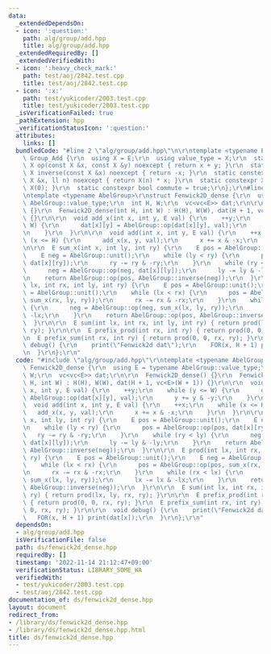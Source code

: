 ```yaml
---
data:
  _extendedDependsOn:
  - icon: ':question:'
    path: alg/group/add.hpp
    title: alg/group/add.hpp
  _extendedRequiredBy: []
  _extendedVerifiedWith:
  - icon: ':heavy_check_mark:'
    path: test/aoj/2842.test.cpp
    title: test/aoj/2842.test.cpp
  - icon: ':x:'
    path: test/yukicoder/2003.test.cpp
    title: test/yukicoder/2003.test.cpp
  _isVerificationFailed: true
  _pathExtension: hpp
  _verificationStatusIcon: ':question:'
  attributes:
    links: []
  bundledCode: "#line 2 \"alg/group/add.hpp\"\n\r\ntemplate <typename E>\r\nstruct\
    \ Group_Add {\r\n  using X = E;\r\n  using value_type = X;\r\n  static constexpr\
    \ X op(const X &x, const X &y) noexcept { return x + y; }\r\n  static constexpr\
    \ X inverse(const X &x) noexcept { return -x; }\r\n  static constexpr X power(const\
    \ X &x, ll n) noexcept { return X(n) * x; }\r\n  static constexpr X unit() { return\
    \ X(0); }\r\n  static constexpr bool commute = true;\r\n};\r\n#line 2 \"ds/fenwick2d_dense.hpp\"\
    \ntemplate <typename AbelGroup>\r\nstruct Fenwick2D_dense {\r\n  using E = typename\
    \ AbelGroup::value_type;\r\n  int H, W;\r\n  vc<vc<E>> dat;\r\n\r\n  Fenwick2D_dense()\
    \ {}\r\n  Fenwick2D_dense(int H, int W) : H(H), W(W), dat(H + 1, vc<E>(W + 1))\
    \ {}\r\n\r\n  void add_x(int x, int y, E val) {\r\n    ++y;\r\n    while (y <=\
    \ W) {\r\n      dat[x][y] = AbelGroup::op(dat[x][y], val);\r\n      y += y & -y;\r\
    \n    }\r\n  }\r\n\r\n  void add(int x, int y, E val) {\r\n    ++x;\r\n    while\
    \ (x <= H) {\r\n      add_x(x, y, val);\r\n      x += x & -x;\r\n    }\r\n  }\r\
    \n\r\n  E sum_x(int x, int ly, int ry) {\r\n    E pos = AbelGroup::unit();\r\n\
    \    E neg = AbelGroup::unit();\r\n    while (ly < ry) {\r\n      pos = AbelGroup::op(pos,\
    \ dat[x][ry]);\r\n      ry -= ry & -ry;\r\n    }\r\n    while (ry < ly) {\r\n\
    \      neg = AbelGroup::op(neg, dat[x][ly]);\r\n      ly -= ly & -ly;\r\n    }\r\
    \n    return AbelGroup::op(pos, AbelGroup::inverse(neg));\r\n  }\r\n\r\n  E prod(int\
    \ lx, int rx, int ly, int ry) {\r\n    E pos = AbelGroup::unit();\r\n    E neg\
    \ = AbelGroup::unit();\r\n    while (lx < rx) {\r\n      pos = AbelGroup::op(pos,\
    \ sum_x(rx, ly, ry));\r\n      rx -= rx & -rx;\r\n    }\r\n    while (rx < lx)\
    \ {\r\n      neg = AbelGroup::op(neg, sum_x(lx, ly, ry));\r\n      lx -= lx &\
    \ -lx;\r\n    }\r\n    return AbelGroup::op(pos, AbelGroup::inverse(neg));\r\n\
    \  }\r\n\r\n  E sum(int lx, int rx, int ly, int ry) { return prod(lx, ly, rx,\
    \ ry); }\r\n\r\n  E prefix_prod(int rx, int ry) { return prod(0, 0, rx, ry); }\r\
    \n  E prefix_sum(int rx, int ry) { return prod(0, 0, rx, ry); }\r\n\r\n  void\
    \ debug() {\r\n    print(\"Fenwick2d dat\");\r\n    FOR(x, H + 1) print(dat[x]);\r\
    \n  }\r\n};\r\n"
  code: "#include \"alg/group/add.hpp\"\r\ntemplate <typename AbelGroup>\r\nstruct\
    \ Fenwick2D_dense {\r\n  using E = typename AbelGroup::value_type;\r\n  int H,\
    \ W;\r\n  vc<vc<E>> dat;\r\n\r\n  Fenwick2D_dense() {}\r\n  Fenwick2D_dense(int\
    \ H, int W) : H(H), W(W), dat(H + 1, vc<E>(W + 1)) {}\r\n\r\n  void add_x(int\
    \ x, int y, E val) {\r\n    ++y;\r\n    while (y <= W) {\r\n      dat[x][y] =\
    \ AbelGroup::op(dat[x][y], val);\r\n      y += y & -y;\r\n    }\r\n  }\r\n\r\n\
    \  void add(int x, int y, E val) {\r\n    ++x;\r\n    while (x <= H) {\r\n   \
    \   add_x(x, y, val);\r\n      x += x & -x;\r\n    }\r\n  }\r\n\r\n  E sum_x(int\
    \ x, int ly, int ry) {\r\n    E pos = AbelGroup::unit();\r\n    E neg = AbelGroup::unit();\r\
    \n    while (ly < ry) {\r\n      pos = AbelGroup::op(pos, dat[x][ry]);\r\n   \
    \   ry -= ry & -ry;\r\n    }\r\n    while (ry < ly) {\r\n      neg = AbelGroup::op(neg,\
    \ dat[x][ly]);\r\n      ly -= ly & -ly;\r\n    }\r\n    return AbelGroup::op(pos,\
    \ AbelGroup::inverse(neg));\r\n  }\r\n\r\n  E prod(int lx, int rx, int ly, int\
    \ ry) {\r\n    E pos = AbelGroup::unit();\r\n    E neg = AbelGroup::unit();\r\n\
    \    while (lx < rx) {\r\n      pos = AbelGroup::op(pos, sum_x(rx, ly, ry));\r\
    \n      rx -= rx & -rx;\r\n    }\r\n    while (rx < lx) {\r\n      neg = AbelGroup::op(neg,\
    \ sum_x(lx, ly, ry));\r\n      lx -= lx & -lx;\r\n    }\r\n    return AbelGroup::op(pos,\
    \ AbelGroup::inverse(neg));\r\n  }\r\n\r\n  E sum(int lx, int rx, int ly, int\
    \ ry) { return prod(lx, ly, rx, ry); }\r\n\r\n  E prefix_prod(int rx, int ry)\
    \ { return prod(0, 0, rx, ry); }\r\n  E prefix_sum(int rx, int ry) { return prod(0,\
    \ 0, rx, ry); }\r\n\r\n  void debug() {\r\n    print(\"Fenwick2d dat\");\r\n \
    \   FOR(x, H + 1) print(dat[x]);\r\n  }\r\n};\r\n"
  dependsOn:
  - alg/group/add.hpp
  isVerificationFile: false
  path: ds/fenwick2d_dense.hpp
  requiredBy: []
  timestamp: '2022-11-14 21:12:47+09:00'
  verificationStatus: LIBRARY_SOME_WA
  verifiedWith:
  - test/yukicoder/2003.test.cpp
  - test/aoj/2842.test.cpp
documentation_of: ds/fenwick2d_dense.hpp
layout: document
redirect_from:
- /library/ds/fenwick2d_dense.hpp
- /library/ds/fenwick2d_dense.hpp.html
title: ds/fenwick2d_dense.hpp
---
```

